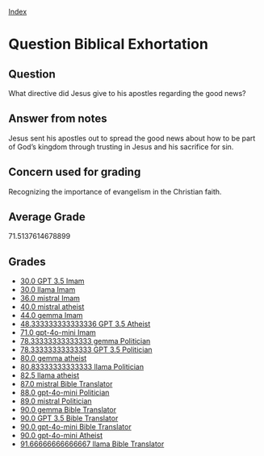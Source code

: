 
[Index](../../index.md)
# Question Biblical Exhortation
## Question
What directive did Jesus give to his apostles regarding the good news?

## Answer from notes
Jesus sent his apostles out to spread the good news about how to be part of God’s kingdom through trusting in Jesus and his sacrifice for sin.

## Concern used for grading
Recognizing the importance of evangelism in the Christian faith.

## Average Grade
71.5137614678899

## Grades
 * [30.0 GPT 3.5 Imam](../answers/GPT_3.5_Imam/Biblical_Exhortation.md)
 * [30.0 llama Imam](../answers/llama_Imam/Biblical_Exhortation.md)
 * [36.0 mistral Imam](../answers/mistral_Imam/Biblical_Exhortation.md)
 * [40.0 mistral atheist](../answers/mistral_atheist/Biblical_Exhortation.md)
 * [44.0 gemma Imam](../answers/gemma_Imam/Biblical_Exhortation.md)
 * [48.333333333333336 GPT 3.5 Atheist](../answers/GPT_3.5_Atheist/Biblical_Exhortation.md)
 * [71.0 gpt-4o-mini Imam](../answers/gpt-4o-mini_Imam/Biblical_Exhortation.md)
 * [78.33333333333333 gemma Politician](../answers/gemma_Politician/Biblical_Exhortation.md)
 * [78.33333333333333 GPT 3.5 Politician](../answers/GPT_3.5_Politician/Biblical_Exhortation.md)
 * [80.0 gemma atheist](../answers/gemma_atheist/Biblical_Exhortation.md)
 * [80.83333333333333 llama Politician](../answers/llama_Politician/Biblical_Exhortation.md)
 * [82.5 llama atheist](../answers/llama_atheist/Biblical_Exhortation.md)
 * [87.0 mistral Bible Translator](../answers/mistral_Bible_Translator/Biblical_Exhortation.md)
 * [88.0 gpt-4o-mini Politician](../answers/gpt-4o-mini_Politician/Biblical_Exhortation.md)
 * [89.0 mistral Politician](../answers/mistral_Politician/Biblical_Exhortation.md)
 * [90.0 gemma Bible Translator](../answers/gemma_Bible_Translator/Biblical_Exhortation.md)
 * [90.0 GPT 3.5 Bible Translator](../answers/GPT_3.5_Bible_Translator/Biblical_Exhortation.md)
 * [90.0 gpt-4o-mini Bible Translator](../answers/gpt-4o-mini_Bible_Translator/Biblical_Exhortation.md)
 * [90.0 gpt-4o-mini Atheist](../answers/gpt-4o-mini_Atheist/Biblical_Exhortation.md)
 * [91.66666666666667 llama Bible Translator](../answers/llama_Bible_Translator/Biblical_Exhortation.md)
